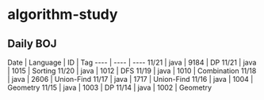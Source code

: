 # algorithm-study

## Daily BOJ
Date | Language | ID | Tag
---- | ---- | ---- 
11/21 | java | 9184 | DP
11/21 | java | 1015 | Sorting
11/20 | java | 1012 | DFS
11/19 | java | 1010 | Combination
11/18 | java | 2606 | Union-Find
11/17 | java | 1717 | Union-Find
11/16 | java | 1004 | Geometry
11/15 | java | 1003 | DP
11/14 | java | 1002 | Geometry